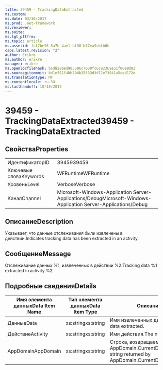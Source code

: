 ```yaml
---
title: 39459 - TrackingDataExtracted
ms.custom: 
ms.date: 03/30/2017
ms.prod: .net-framework
ms.reviewer: 
ms.suite: 
ms.tgt_pltfrm: 
ms.topic: article
ms.assetid: fcf7be96-8a7b-4ae1-bf38-b77ea9ebfb6b
caps.latest.revision: "2"
author: Erikre
ms.author: erikre
manager: erikre
ms.openlocfilehash: b6d828bed905506c7000fc6c92369e51f06e0d83
ms.sourcegitcommit: bd1ef61f4bb794b25383d3d72e71041a5ced172e
ms.translationtype: MT
ms.contentlocale: ru-RU
ms.lasthandoff: 10/18/2017
---
```

# <a name="39459---trackingdataextracted"></a><span data-ttu-id="0e809-102">39459 - TrackingDataExtracted</span><span class="sxs-lookup"><span data-stu-id="0e809-102">39459 - TrackingDataExtracted</span></span>
## <a name="properties"></a><span data-ttu-id="0e809-103">Свойства</span><span class="sxs-lookup"><span data-stu-id="0e809-103">Properties</span></span>  
  
|||  
|-|-|  
|<span data-ttu-id="0e809-104">Идентификатор</span><span class="sxs-lookup"><span data-stu-id="0e809-104">ID</span></span>|<span data-ttu-id="0e809-105">39459</span><span class="sxs-lookup"><span data-stu-id="0e809-105">39459</span></span>|  
|<span data-ttu-id="0e809-106">Ключевые слова</span><span class="sxs-lookup"><span data-stu-id="0e809-106">Keywords</span></span>|<span data-ttu-id="0e809-107">WFRuntime</span><span class="sxs-lookup"><span data-stu-id="0e809-107">WFRuntime</span></span>|  
|<span data-ttu-id="0e809-108">Уровень</span><span class="sxs-lookup"><span data-stu-id="0e809-108">Level</span></span>|<span data-ttu-id="0e809-109">Verbose</span><span class="sxs-lookup"><span data-stu-id="0e809-109">Verbose</span></span>|  
|<span data-ttu-id="0e809-110">Канал</span><span class="sxs-lookup"><span data-stu-id="0e809-110">Channel</span></span>|<span data-ttu-id="0e809-111">Microsoft-Windows-Application Server-Applications/Debug</span><span class="sxs-lookup"><span data-stu-id="0e809-111">Microsoft-Windows-Application Server-Applications/Debug</span></span>|  
  
## <a name="description"></a><span data-ttu-id="0e809-112">Описание</span><span class="sxs-lookup"><span data-stu-id="0e809-112">Description</span></span>  
 <span data-ttu-id="0e809-113">Указывает, что данные отслеживания были извлечены в действии.</span><span class="sxs-lookup"><span data-stu-id="0e809-113">Indicates tracking data has been extracted in an activity.</span></span>  
  
## <a name="message"></a><span data-ttu-id="0e809-114">Сообщение</span><span class="sxs-lookup"><span data-stu-id="0e809-114">Message</span></span>  
 <span data-ttu-id="0e809-115">Отслеживание данных %1, извлеченных в действии %2.</span><span class="sxs-lookup"><span data-stu-id="0e809-115">Tracking data %1 extracted in activity %2.</span></span>  
  
## <a name="details"></a><span data-ttu-id="0e809-116">Подробные сведения</span><span class="sxs-lookup"><span data-stu-id="0e809-116">Details</span></span>  
  
|<span data-ttu-id="0e809-117">Имя элемента данных</span><span class="sxs-lookup"><span data-stu-id="0e809-117">Data Item Name</span></span>|<span data-ttu-id="0e809-118">Тип элемента данных</span><span class="sxs-lookup"><span data-stu-id="0e809-118">Data Item Type</span></span>|<span data-ttu-id="0e809-119">Описание</span><span class="sxs-lookup"><span data-stu-id="0e809-119">Description</span></span>|  
|--------------------|--------------------|-----------------|  
|<span data-ttu-id="0e809-120">Данные</span><span class="sxs-lookup"><span data-stu-id="0e809-120">Data</span></span>|<span data-ttu-id="0e809-121">xs:string</span><span class="sxs-lookup"><span data-stu-id="0e809-121">xs:string</span></span>|<span data-ttu-id="0e809-122">Имя извлеченных данных.</span><span class="sxs-lookup"><span data-stu-id="0e809-122">The name of the data extracted.</span></span>|  
|<span data-ttu-id="0e809-123">Действие</span><span class="sxs-lookup"><span data-stu-id="0e809-123">Activity</span></span>|<span data-ttu-id="0e809-124">xs:string</span><span class="sxs-lookup"><span data-stu-id="0e809-124">xs:string</span></span>|<span data-ttu-id="0e809-125">Имя действия.</span><span class="sxs-lookup"><span data-stu-id="0e809-125">The name of the activity.</span></span>|  
|<span data-ttu-id="0e809-126">AppDomain</span><span class="sxs-lookup"><span data-stu-id="0e809-126">AppDomain</span></span>|<span data-ttu-id="0e809-127">xs:string</span><span class="sxs-lookup"><span data-stu-id="0e809-127">xs:string</span></span>|<span data-ttu-id="0e809-128">Строка, возвращаемая AppDomain.CurrentDomain.FriendlyName.</span><span class="sxs-lookup"><span data-stu-id="0e809-128">The string returned by AppDomain.CurrentDomain.FriendlyName.</span></span>|
